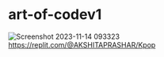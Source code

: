 # art-of-codev1
![Screenshot 2023-11-14 093323](https://github.com/AkshitaPrashar/art-of-codev1/assets/150817941/fe85f231-1e7e-4c2e-8139-2ae12abe6f7e)
https://replit.com/@AKSHITAPRASHAR/Kpop
